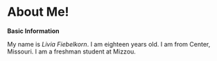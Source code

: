 # About Me!

**Basic Information**

My name is *Livia Fiebelkorn*. I am eighteen years old. I am from Center, Missouri. I am a freshman student at Mizzou.


